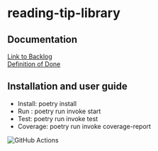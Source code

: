 # reading-tip-library

## Documentation
[Link to Backlog](https://docs.google.com/spreadsheets/d/1A3XL6Ixnftyqe45tI8JnFBjwFhiAg_5na4TVUxUSTFI/edit?usp=sharing)  
[Definition of Done](https://github.com/asianomainen/reading-tip-library/blob/main/Documentation/definitionofdone.md)

## Installation and user guide
-  Install: poetry install
-  Run : poetry run invoke start
-  Test: poetry run invoke test
-  Coverage: poetry run invoke coverage-report

![GitHub Actions](https://github.com/asianomainen/reading-tip-library/workflows/CI/badge.svg)
